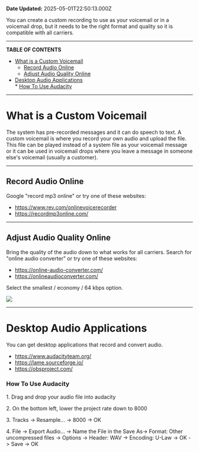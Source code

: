 **Date Updated:** 2025-05-01T22:50:13.000Z

You can create a custom recording to use as your voicemail or in a voicemail drop, but it needs to be the right format and quality so it is compatible with all carriers.

---

**TABLE OF CONTENTS**

* [What is a Custom Voicemail](#What-is-a-Custom-Voicemail)  
   * [Record Audio Online](#Record-Audio-Online)  
   * [Adjust Audio Quality Online](#Adjust-Audio-Quality-Online)
* [Desktop Audio Applications](#Desktop-Audio-Applications)  
      * [How To Use Audacity](#How-To-Use-Audacity)

---

# **What is a Custom Voicemail**

  
The system has pre-recorded messages and it can do speech to text. A custom voicemail is where you record your own audio and upload the file. This file can be played instead of a system file as your voicemail message or it can be used in voicemail drops where you leave a message in someone else's voicemail (usually a customer).

---

## **Record Audio Online**

  
Google "record mp3 online" or try one of these websites:

* <https://www.rev.com/onlinevoicerecorder>
* <https://recordmp3online.com/>

---

## **Adjust Audio Quality Online**

  
Bring the quality of the audio down to what works for all carriers. Search for "online audio converter" or try one of these websites:

* <https://online-audio-converter.com/>
* <https://onlineaudioconverter.com/>

  
Select the smallest / economy / 64 kbps option.

  
![](https://s3.amazonaws.com/cdn.freshdesk.com/data/helpdesk/attachments/production/155045979627/original/wc2dzmPWUqixQ6eAp2WxUK6QhUaGHs8Xow.png?1746119604)

---

# **Desktop Audio Applications**

  
You can get desktop applications that record and convert audio.

* <https://www.audacityteam.org/>
* <https://lame.sourceforge.io/>
* <https://obsproject.com/>

  
[](https://www.audacityteam.org/download/)

### **How To Use Audacity**

  
1\. Drag and drop your audio file into audacity

2\. On the bottom left, lower the project rate down to 8000

3\. Tracks -> Resample... -> 8000 -> OK

4\. File -> Export Audio... -> Name the File in the Save As-> Format: Other uncompressed files -> Options -> Header: WAV -> Encoding: U-Law -> OK -> Save -> OK

  